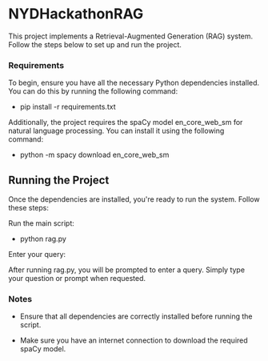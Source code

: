 # NYDHackathonRAG
This project implements a Retrieval-Augmented Generation (RAG) system. Follow the steps below to set up and run the project.

### Requirements
To begin, ensure you have all the necessary Python dependencies installed. You can do this by running the following command:

- pip install -r requirements.txt

Additionally, the project requires the spaCy model en_core_web_sm for natural language processing. You can install it using the following command:

- python -m spacy download en_core_web_sm

## Running the Project

Once the dependencies are installed, you're ready to run the system. Follow these steps:

Run the main script:

- python rag.py

Enter your query:

After running rag.py, you will be prompted to enter a query. Simply type your question or prompt when requested.

### Notes

- Ensure that all dependencies are correctly installed before running the script.

- Make sure you have an internet connection to download the required spaCy model.